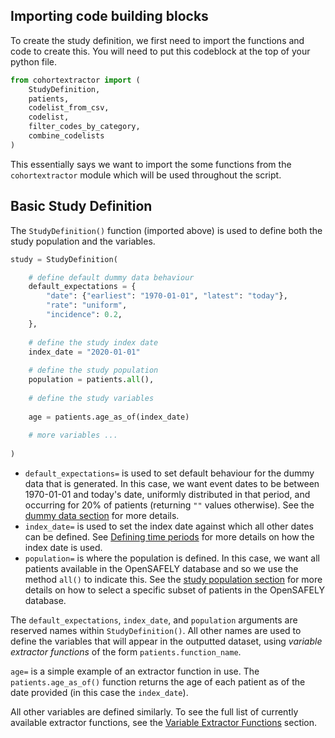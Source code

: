 ## Importing code building blocks

To create the study definition, we first need to import the functions and code to create this.
You will need to put this codeblock at the top of your python file. 

```py 
from cohortextractor import (
    StudyDefinition,
    patients,
    codelist_from_csv,
    codelist,
    filter_codes_by_category,
    combine_codelists
)
```

This essentially says we want to import the some functions from the `cohortextractor` module which will be used throughout the script.

## Basic Study Definition 

The `StudyDefinition()` function (imported above) is used to define both the study population and the variables.

```py
study = StudyDefinition(

	# define default dummy data behaviour
	default_expectations = {
        "date": {"earliest": "1970-01-01", "latest": "today"},
        "rate": "uniform",
        "incidence": 0.2,
    },
	
	# define the study index date
	index_date = "2020-01-01"
	
	# define the study population
	population = patients.all(),
   
	# define the study variables
	
	age = patients.age_as_of(index_date)
   
	# more variables ...
   
)
```

* `default_expectations=` is used to set default behaviour for the dummy data that is generated. 
In this case, we want event dates to be between 1970-01-01 and today's date, uniformly distributed in that period, and occurring for 20% of patients (returning `""` values otherwise).
See the [dummy data section]() for more details.
* `index_date=` is used to set the index date against which all other dates can be defined. 
See [Defining time periods](study-def-time.md) for more details on how the index date is used. 
* `population=` is where the population is defined. 
In this case, we want all patients available in the OpenSAFELY database and so we use the method `all()` to indicate this. 
See the [study population section]() for more details on how to select a specific subset of patients in the OpenSAFELY database.

The `default_expectations`, `index_date`, and `population` arguments are reserved names within `StudyDefinition()`.
All other names are used to define the variables that will appear in the outputted dataset, using _variable extractor functions_ of the form `patients.function_name`.

`age=` is a simple example of an extractor function in use. 
The `patients.age_as_of()` function returns the age of each patient as of the date provided (in this case the `index_date`). 

All other variables are defined similarly. 
To see the full list of currently available extractor functions, see the [Variable Extractor Functions]() section.


